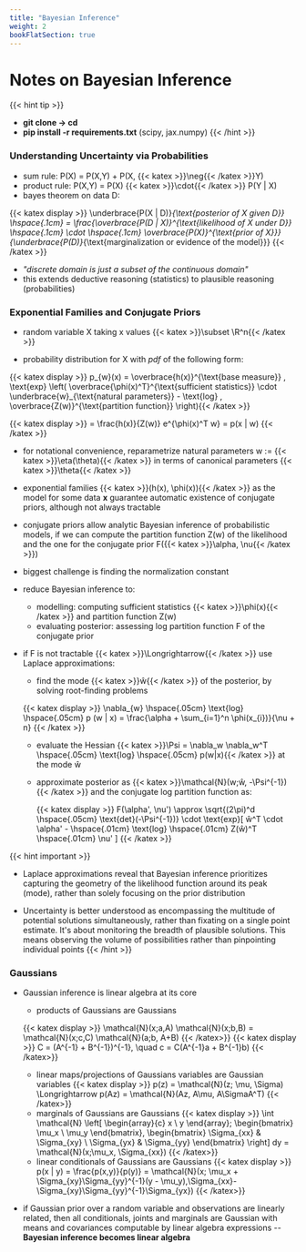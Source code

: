 ```yaml
---
title: "Bayesian Inference"
weight: 2
bookFlatSection: true
---
```


# **Notes on Bayesian Inference**

{{< hint tip >}}
- **git clone -> cd**
- **pip install -r requirements.txt** (scipy, jax.numpy)
{{< /hint >}}

### **Understanding Uncertainty via Probabilities**

- sum rule: P(X) = P(X,Y) + P(X, {{< katex >}}\neg{{< /katex >}}Y)
- product rule: P(X,Y) = P(X)  {{< katex >}}\cdot{{< /katex >}} P(Y | X)
- bayes theorem on data D:

{{< katex display >}}
\underbrace{P(X | D)}_{\text{posterior of X given D}} \hspace{.1cm} = \frac{\overbrace{P(D | X)}^{\text{likelihood of X under D}} \hspace{.1cm} \cdot \hspace{.1cm} \overbrace{P(X)}^{\text{prior of X}}}{\underbrace{P(D)}_{\text{marginalization or evidence of the model}}}
{{< /katex >}}

- *"discrete domain is just a subset of the continuous domain"*
- this extends deductive reasoning (statistics) to plausible reasoning (probabilities)


### **Exponential Families and Conjugate Priors** 

- random variable X taking x values {{< katex >}}\subset \R^n{{< /katex >}}

- probability distribution for X with *pdf* of the following form:

{{< katex display >}}
p_{w}(x) = \overbrace{h(x)}^{\text{base measure}} \, \text{exp} \left( \overbrace{\phi(x)^T}^{\text{sufficient statistics}} \cdot \underbrace{w}_{\text{natural parameters}} - \text{log} \, \overbrace{Z(w)}^{\text{partition function}} \right){{< /katex >}}

{{< katex display >}}
= \frac{h(x)}{Z(w)} e^{\phi(x)^T w} = p(x | w)
{{< /katex >}}

- for notational convenience, reparametrize natural parameters w := {{< katex >}}\eta(\theta){{< /katex >}} in terms of canonical parameters {{< katex >}}\theta{{< /katex >}}

- exponential families  {{< katex >}}(h(x), \phi(x)){{< /katex >}} as the model for some data **x** guarantee automatic existence of conjugate priors, although not always tractable

- conjugate priors allow analytic Bayesian inference of probabilistic models, if we can compute the partition function Z(w) of the likelihood and the one for the conjugate prior F({{< katex >}}\alpha, \nu{{< /katex >}})

- biggest challenge is finding the normalization constant

- reduce Bayesian inference to:
    - modelling: computing sufficient statistics {{< katex >}}\phi(x){{< /katex >}} and partition function Z(w)
    - evaluating posterior: assessing log partition function F of the conjugate prior

- if F is not tractable {{< katex >}}\Longrightarrow{{< /katex >}} use Laplace approximations:
    - find the mode {{< katex >}}ŵ{{< /katex >}} of the posterior, by solving root-finding problems

     {{< katex display >}}
     \nabla_{w} \hspace{.05cm} \text{log} \hspace{.05cm} p (w | x) = \frac{\alpha + \sum_{i=1}^n \phi(x_{i})}{\nu + n}
     {{< /katex >}}

    - evaluate the Hessian {{< katex >}}\Psi = \nabla_w \nabla_w^T \hspace{.05cm} \text{log} \hspace{.05cm} p(w|x){{< /katex >}} at the mode ŵ

    - approximate posterior as {{< katex >}}\mathcal{N}(w;ŵ, -\Psi^{-1}) {{< /katex >}} and the conjugate log partition function as:

      {{< katex display >}}
     F(\alpha', \nu') \approx \sqrt{(2\pi)^d \hspace{.05cm} \text{det}(-\Psi^{-1})} \cdot \text{exp}[ ŵ^T \cdot \alpha' - \hspace{.01cm} \text{log} \hspace{.01cm} Z(ŵ)^T \hspace{.01cm} \nu' ]
     {{< /katex >}}


{{< hint important >}}
- Laplace approximations reveal that Bayesian inference prioritizes capturing the geometry of the likelihood function around its peak (mode), rather than solely focusing on the prior distribution


- Uncertainty is better understood as encompassing the multitude of potential solutions simultaneously, rather than fixating on a single point estimate. It's about monitoring the breadth of plausible solutions. This means observing the volume of possibilities rather than pinpointing individual points
{{< /hint >}}

### **Gaussians**

- Gaussian inference is linear algebra at its core

    - products of Gaussians are Gaussians

    {{< katex display >}}
    \mathcal{N}(x;a,A) \mathcal{N}(x;b,B) = \mathcal{N}(x;c,C) \mathcal{N}(a;b, A+B) 
    {{< /katex>}}
    {{< katex display >}}
    C = (A^{-1} + B^{-1})^{-1}, \quad c = C(A^{-1}a + B^{-1}b)
    {{< /katex>}}
    - linear maps/projections of Gaussians variables are Gaussian variables
    {{< katex display >}}
    p(z) = \mathcal{N}(z; \mu, \Sigma) \Longrightarrow p(Az) = \mathcal{N}(Az, A\mu, A\SigmaA^T)
    {{< /katex>}}
    - marginals of Gaussians are Gaussians 
    {{< katex display >}}
    \int \mathcal{N} \left[ \begin{array}{c} x \\ y \end{array}; \begin{bmatrix} \mu_x \\ \mu_y \end{bmatrix}, \begin{bmatrix} \Sigma_{xx} & \Sigma_{xy} \\ \Sigma_{yx} & \Sigma_{yy} \end{bmatrix} \right] dy = \mathcal{N}(x;\mu_x, \Sigma_{xx})
    {{< /katex>}}
    - linear conditionals of Gaussians are Gaussians
    {{< katex display >}}
    p(x | y) = \frac{p(x,y)}{p(y)} = \mathcal{N}(x; \mu_x + \Sigma_{xy}\Sigma_{yy}^{-1}(y - \mu_y),\Sigma_{xx}-\Sigma_{xy}\Sigma_{yy}^{-1}\Sigma_{yx})
    {{< /katex>}}

- if Gaussian prior over a random variable and observations are linearly related, then all conditionals, joints and marginals are Gaussian with means and covariances computable by linear algebra expressions -- **Bayesian inference becomes linear algebra**


